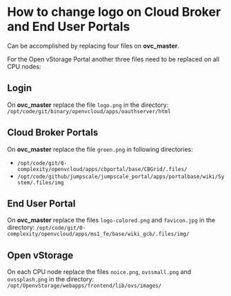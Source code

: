 # How to change logo on Cloud Broker and End User Portals

Can be accomplished by replacing four files on **ovc_master**.

For the Open vStorage Portal another three files need to be replaced on all CPU nodes:

## Login

On **ovc_master** replace the file `logo.png` in the directory:
`/opt/code/git/binary/openvcloud/apps/oauthserver/html`


## Cloud Broker Portals

On **ovc_master** replace the file `green.png` in following directories:
- `/opt/code/git/0-complexity/openvcloud/apps/cbportal/base/CBGrid/.files/`
- `/opt/code/github/jumpscale/jumpscale_portal/apps/portalbase/wiki/System/.files/img`


## End User Portal

On **ovc_master** replace the files `logo-colored.png` and `favicon.jpg` in the directory:
`/opt/code/git/0-complexity/openvcloud/apps/ms1_fe/base/wiki_gcb/.files/img/`


## Open vStorage

On each CPU node replace the files `noice.png`, `ovssmall.png` and `ovssplash.png` in the directory:
`/opt/OpenvStorage/webapps/frontend/lib/ovs/images/`
